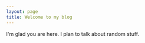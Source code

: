 ```yaml
---
layout: page
title: Welcome to my blog
---
```



I'm glad you are here. I plan to talk about random stuff.
